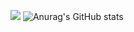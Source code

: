 <a href="https://www.instagram.com/xlo_oslo/" target="_blank"><img src="https://img.shields.io/badge/#E4405F?style=plastic&logo=Instagram&logoColor=#E4405F"/></a>
![Anurag's GitHub stats](https://github-readme-stats.vercel.app/api?username=xlooslo&show_icons=true&theme=radical)
